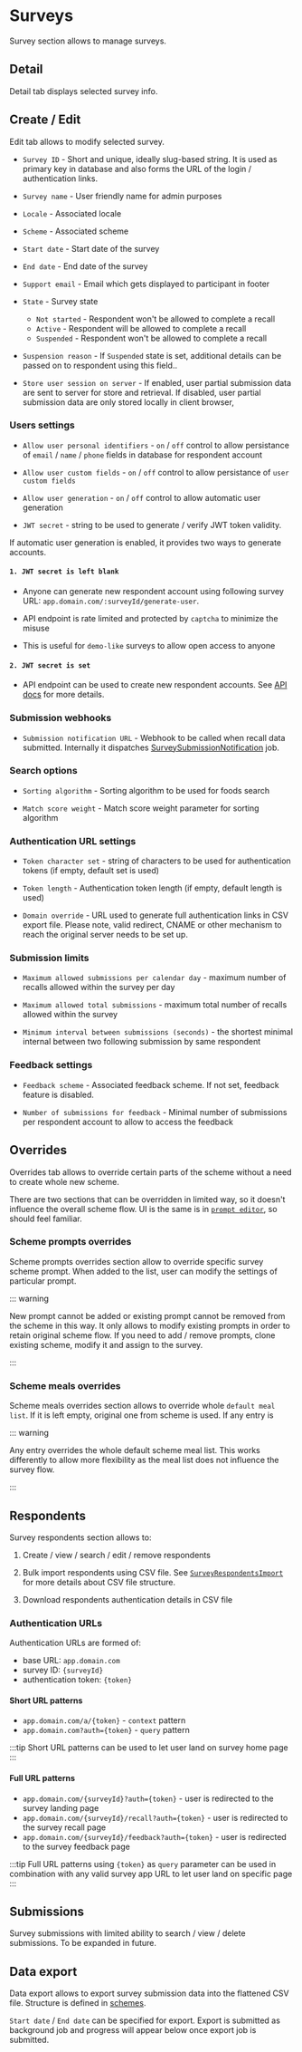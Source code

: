 # Surveys

Survey section allows to manage surveys.

## Detail

Detail tab displays selected survey info.

## Create / Edit

Edit tab allows to modify selected survey.

- `Survey ID` - Short and unique, ideally slug-based string. It is used as primary key in database and also forms the URL of the login / authentication links.

- `Survey name` - User friendly name for admin purposes

- `Locale` - Associated locale

- `Scheme` - Associated scheme

- `Start date` - Start date of the survey

- `End date` - End date of the survey
- `Support email` - Email which gets displayed to participant in footer

- `State` - Survey state

  - `Not started` - Respondent won't be allowed to complete a recall
  - `Active` - Respondent will be allowed to complete a recall
  - `Suspended` - Respondent won't be allowed to complete a recall

- `Suspension reason` - If `Suspended` state is set, additional details can be passed on to respondent using this field..

- `Store user session on server` - If enabled, user partial submission data are sent to server for store and retrieval. If disabled, user partial submission data are only stored locally in client browser,

### Users settings

- `Allow user personal identifiers` - `on` / `off` control to allow persistance of `email` / `name` / `phone` fields in database for respondent account

- `Allow user custom fields` - `on` / `off` control to allow persistance of `user custom fields`

- `Allow user generation` - `on` / `off` control to allow automatic user generation

- `JWT secret` - string to be used to generate / verify JWT token validity.

If automatic user generation is enabled, it provides two ways to generate accounts.

#### `1. JWT secret is left blank`

- Anyone can generate new respondent account using following survey URL: `app.domain.com/:surveyId/generate-user`.

- API endpoint is rate limited and protected by `captcha` to minimize the misuse

- This is useful for `demo-like` surveys to allow open access to anyone

#### `2. JWT secret is set`

- API endpoint can be used to create new respondent accounts. See [API docs](/api/survey/surveys-public#create-user) for more details.

### Submission webhooks

- `Submission notification URL` - Webhook to be called when recall data submitted. Internally it dispatches [SurveySubmissionNotification](/admin/system/job-types#surveysubmissionnotification) job.

### Search options

- `Sorting algorithm` - Sorting algorithm to be used for foods search

- `Match score weight` - Match score weight parameter for sorting algorithm

### Authentication URL settings

- `Token character set` - string of characters to be used for authentication tokens (if empty, default set is used)

- `Token length` - Authentication token length (if empty, default length is used)

- `Domain override` - URL used to generate full authentication links in CSV export file. Please note, valid redirect, CNAME or other mechanism to reach the original server needs to be set up.

### Submission limits

- `Maximum allowed submissions per calendar day` - maximum number of recalls allowed within the survey per day

- `Maximum allowed total submissions` - maximum total number of recalls allowed within the survey

- `Minimum interval between submissions (seconds)` - the shortest minimal internal between two following submission by same respondent

### Feedback settings

- `Feedback scheme` - Associated feedback scheme. If not set, feedback feature is disabled.

- `Number of submissions for feedback` - Minimal number of submissions per respondent account to allow to access the feedback

## Overrides

Overrides tab allows to override certain parts of the scheme without a need to create whole new scheme.

There are two sections that can be overridden in limited way, so it doesn't influence the overall scheme flow. UI is the same is in [`prompt editor`](/admin/surveys/schemes), so should feel familiar.

### Scheme prompts overrides

Scheme prompts overrides section allow to override specific survey scheme prompt. When added to the list, user can modify the settings of particular prompt.

::: warning

New prompt cannot be added or existing prompt cannot be removed from the scheme in this way. It only allows to modify existing prompts in order to retain original scheme flow. If you need to add / remove prompts, clone existing scheme, modify it and assign to the survey.

:::

### Scheme meals overrides

Scheme meals overrides section allows to override whole `default meal list`. If it is left empty, original one from scheme is used. If any entry is

::: warning

Any entry overrides the whole default scheme meal list. This works differently to allow more flexibility as the meal list does not influence the survey flow.

:::

## Respondents

Survey respondents section allows to:

1. Create / view / search / edit / remove respondents

2. Bulk import respondents using CSV file. See [`SurveyRespondentsImport`](/admin/system/job-types#surveyimportrespondents) for more details about CSV file structure.

3. Download respondents authentication details in CSV file

### Authentication URLs

Authentication URLs are formed of:

- base URL: `app.domain.com`
- survey ID: `{surveyId}`
- authentication token: `{token}`

#### Short URL patterns

- `app.domain.com/a/{token}` - `context` pattern
- `app.domain.com?auth={token}` - `query` pattern

:::tip
Short URL patterns can be used to let user land on survey home page
:::

#### Full URL patterns

- `app.domain.com/{surveyId}?auth={token}` - user is redirected to the survey landing page
- `app.domain.com/{surveyId}/recall?auth={token}` - user is redirected to the survey recall page
- `app.domain.com/{surveyId}/feedback?auth={token}` - user is redirected to the survey feedback page

:::tip
Full URL patterns using `{token}` as `query` parameter can be used in combination with any valid survey app URL to let user land on specific page
:::

## Submissions

Survey submissions with limited ability to search / view / delete submissions. To be expanded in future.

## Data export

Data export allows to export survey submission data into the flattened CSV file. Structure is defined in [schemes](/admin/surveys/schemes#data-export-tab).

`Start date` / `End date` can be specified for export. Export is submitted as background job and progress will appear below once export job is submitted.
